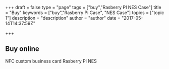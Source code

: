 +++
draft = false
type = "page"
tags = ["buy","Rasberry PI NES Case"]
title = "Buy"
keywords = ["buy","Rasberry Pi Case", "NES Case"]
topics = ["topic 1"]
description = "description"
author = "author"
date = "2017-05-14T14:37:59Z"

+++
## Buy online
NFC custom business card
Rasberry Pi NES
